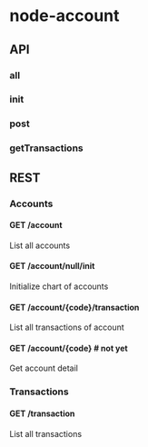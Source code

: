 # node-account

## API

### all

### init

### post

### getTransactions

## REST

### Accounts

#### GET /account

List all accounts

#### GET /account/null/init

Initialize chart of accounts

#### GET /account/{code}/transaction

List all transactions of account

#### GET /account/{code} # not yet

Get account detail

### Transactions

#### GET /transaction

List all transactions
